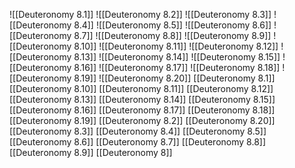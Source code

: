 ![[Deuteronomy 8.1]]
![[Deuteronomy 8.2]]
![[Deuteronomy 8.3]]
![[Deuteronomy 8.4]]
![[Deuteronomy 8.5]]
![[Deuteronomy 8.6]]
![[Deuteronomy 8.7]]
![[Deuteronomy 8.8]]
![[Deuteronomy 8.9]]
![[Deuteronomy 8.10]]
![[Deuteronomy 8.11]]
![[Deuteronomy 8.12]]
![[Deuteronomy 8.13]]
![[Deuteronomy 8.14]]
![[Deuteronomy 8.15]]
![[Deuteronomy 8.16]]
![[Deuteronomy 8.17]]
![[Deuteronomy 8.18]]
![[Deuteronomy 8.19]]
![[Deuteronomy 8.20]]
[[Deuteronomy 8.1]]
[[Deuteronomy 8.10]]
[[Deuteronomy 8.11]]
[[Deuteronomy 8.12]]
[[Deuteronomy 8.13]]
[[Deuteronomy 8.14]]
[[Deuteronomy 8.15]]
[[Deuteronomy 8.16]]
[[Deuteronomy 8.17]]
[[Deuteronomy 8.18]]
[[Deuteronomy 8.19]]
[[Deuteronomy 8.2]]
[[Deuteronomy 8.20]]
[[Deuteronomy 8.3]]
[[Deuteronomy 8.4]]
[[Deuteronomy 8.5]]
[[Deuteronomy 8.6]]
[[Deuteronomy 8.7]]
[[Deuteronomy 8.8]]
[[Deuteronomy 8.9]]
[[Deuteronomy 8]]

